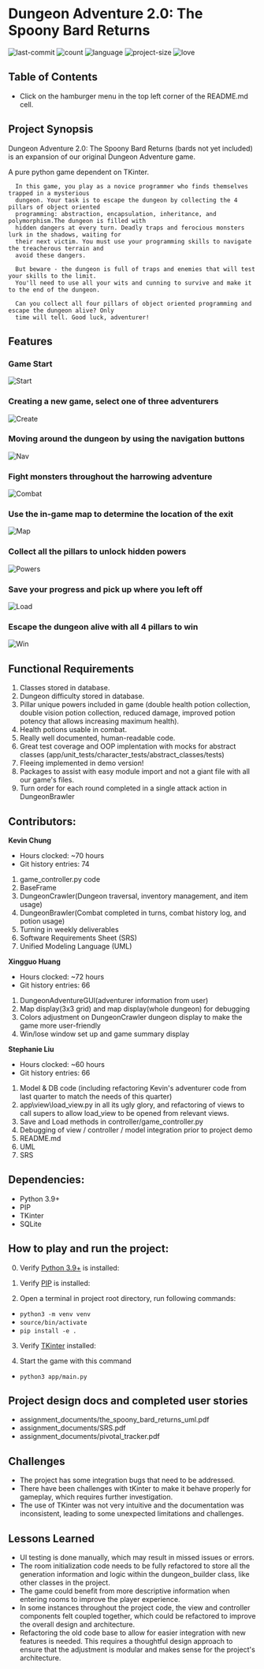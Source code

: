 # Dungeon Adventure 2.0: The Spoony Bard Returns

![last-commit](https://img.shields.io/github/last-commit/kev-odin/dungeon-adventure?style=for-the-badge)
![count](https://img.shields.io/github/languages/count/kev-odin/dungeon-adventure?style=for-the-badge)
![language](https://img.shields.io/github/languages/top/kev-odin/dungeon-adventure?style=for-the-badge)
![project-size](https://img.shields.io/github/repo-size/kev-odin/dungeon-adventure?style=for-the-badge)
![love](https://img.shields.io/badge/made%20with-%E2%9D%A4%EF%B8%8F-grey?style=for-the-badge)

## Table of Contents

- Click on the hamburger menu in the top left corner of the README.md cell.

## Project Synopsis

Dungeon Adventure 2.0: The Spoony Bard Returns (bards not yet included) is an expansion of our original Dungeon Adventure game.

A pure python game dependent on TKinter.

      In this game, you play as a novice programmer who finds themselves trapped in a mysterious
      dungeon. Your task is to escape the dungeon by collecting the 4 pillars of object oriented
      programming: abstraction, encapsulation, inheritance, and polymorphism.The dungeon is filled with
      hidden dangers at every turn. Deadly traps and ferocious monsters lurk in the shadows, waiting for
      their next victim. You must use your programming skills to navigate the treacherous terrain and
      avoid these dangers.

      But beware - the dungeon is full of traps and enemies that will test your skills to the limit.
      You'll need to use all your wits and cunning to survive and make it to the end of the dungeon.

      Can you collect all four pillars of object oriented programming and escape the dungeon alive? Only
      time will tell. Good luck, adventurer!

## Features

### Game Start

![Start](/assets/dungeon_splash.png)

### Creating a new game, select one of three adventurers

![Create](/assets/dungeon_create.gif)

### Moving around the dungeon by using the navigation buttons

![Nav](/assets/dungeon_navigation.gif)

### Fight monsters throughout the harrowing adventure

![Combat](/assets/dungeon_combat.gif)

### Use the in-game map to determine the location of the exit

![Map](/assets/dungeon_map.gif)

### Collect all the pillars to unlock hidden powers

![Powers](/assets/dungeon_powers.gif)

### Save your progress and pick up where you left off

![Load](/assets/dungeon_load.gif)

### Escape the dungeon alive with all 4 pillars to win

![Win](/assets/dungeon_win.gif)

## Functional Requirements

1. Classes stored in database.
2. Dungeon difficulty stored in database.
3. Pillar unique powers included in game (double health potion collection, double vision potion collection, reduced damage, improved potion potency that allows increasing maximum health).
4. Health potions usable in combat.
5. Really well documented, human-readable code.
6. Great test coverage and OOP implentation with mocks for abstract classes (app/unit_tests/character_tests/abstract_classes/tests)
7. Fleeing implemented in demo version!
8. Packages to assist with easy module import and not a giant file with all our game's files.
9. Turn order for each round completed in a single attack action in DungeonBrawler

## Contributors:

**Kevin Chung**

- Hours clocked: ~70 hours
- Git history entries: 74

1. game_controller.py code
2. BaseFrame
3. DungeonCrawler(Dungeon traversal, inventory management, and item usage)
4. DungeonBrawler(Combat completed in turns, combat history log, and potion usage)
5. Turning in weekly deliverables
6. Software Requirements Sheet (SRS)
7. Unified Modeling Language (UML)

**Xingguo Huang**

- Hours clocked: ~72 hours
- Git history entries: 66

1. DungeonAdventureGUI(adventurer information from user)
2. Map display(3x3 grid) and map display(whole dungeon) for debugging
3. Colors adjustment on DungeonCrawler dungeon display to make the game more user-friendly
4. Win/lose window set up and game summary display

**Stephanie Liu**

- Hours clocked: ~60 hours
- Git history entries: 66

1. Model & DB code (including refactoring Kevin's adventurer code from last quarter to match the needs of this quarter)
2. app\view\load_view.py in all its ugly glory, and refactoring of views to call supers to allow load_view to be opened from relevant views.
3. Save and Load methods in controller/game_controller.py
4. Debugging of view / controller / model integration prior to project demo
5. README.md
6. UML
7. SRS

## Dependencies:

- Python 3.9+
- PIP
- TKinter
- SQLite

## How to play and run the project:

0. Verify [Python 3.9+][py3] is installed:

1. Verify [PIP][pip] is installed:

2. Open a terminal in project root directory, run following commands:

- `python3 -m venv venv`
- `source/bin/activate`
- `pip install -e .`

3. Verify [TKinter][tkinter] installed:

4. Start the game with this command

- `python3 app/main.py`

[py3]: https://www.python.org/downloads/
[pip]: https://pip.pypa.io/en/stable/installation/
[tkinter]: https://www.tutorialspoint.com/how-to-install-tkinter-in-python

## Project design docs and completed user stories

- assignment_documents/the_spoony_bard_returns_uml.pdf
- assignment_documents/SRS.pdf
- assignment_documents/pivotal_tracker.pdf

## Challenges

- The project has some integration bugs that need to be addressed.
- There have been challenges with tKinter to make it behave properly for gameplay, which requires further investigation.
- The use of TKinter was not very intuitive and the documentation was inconsistent, leading to some unexpected limitations and challenges.

## Lessons Learned

- UI testing is done manually, which may result in missed issues or errors.
- The room initialization code needs to be fully refactored to store all the generation information and logic within the dungeon_builder class, like other classes in the project.
- The game could benefit from more descriptive information when entering rooms to improve the player experience.
- In some instances throughout the project code, the view and controller components felt coupled together, which could be refactored to improve the overall design and architecture.
- Refactoring the old code base to allow for easier integration with new features is needed. This requires a thoughtful design approach to ensure that the adjustment is modular and makes sense for the project's architecture.
